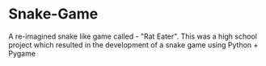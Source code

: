 # Snake-Game
A re-imagined snake like game called - "Rat Eater". This was a high school project which resulted in the development of a snake game using Python + Pygame
